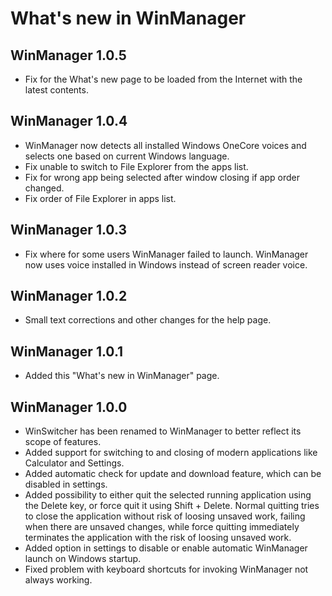 # What's new in WinManager
## WinManager 1.0.5
* Fix for the What's new page to be loaded from the Internet with the latest contents.

## WinManager 1.0.4
* WinManager now detects all installed Windows OneCore voices and selects one based on current Windows language.
* Fix unable to switch to File Explorer from the apps list.
* Fix for wrong app being selected after window closing if app order changed.
* Fix order of File Explorer in apps list.

## WinManager 1.0.3
* Fix where for some users WinManager failed to launch. WinManager now uses voice installed in Windows instead of screen reader voice.

## WinManager 1.0.2
* Small text corrections and other changes for the help page.

## WinManager 1.0.1
* Added this "What's new in WinManager" page.

## WinManager 1.0.0
* WinSwitcher has been renamed to WinManager to better reflect its scope of features.
* Added support for switching to and closing of modern applications like Calculator and Settings.
* Added automatic check for update and download feature, which can be disabled in settings.
* Added possibility to either quit the selected running application using the Delete key, or force quit it using Shift + Delete. Normal quitting tries to close the application without risk of loosing unsaved work, failing when there are unsaved changes, while force quitting immediately terminates the application with the risk of loosing unsaved work.
* Added option in settings to disable or enable automatic WinManager launch on Windows startup.
* Fixed problem with keyboard shortcuts for invoking WinManager not always working.
